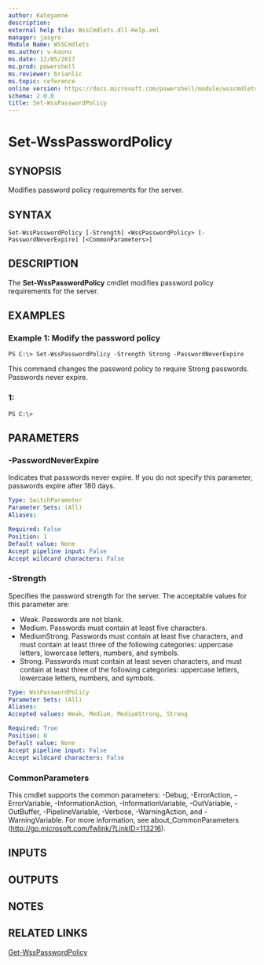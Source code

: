 ```yaml
---
author: Kateyanne
description: 
external help file: WssCmdlets.dll-Help.xml
manager: jasgro
Module Name: WSSCmdlets
ms.author: v-kaunu
ms.date: 12/05/2017
ms.prod: powershell
ms.reviewer: brianlic
ms.topic: reference
online version: https://docs.microsoft.com/powershell/module/wsscmdlets/set-wsspasswordpolicy?view=windowsserver2012r2-ps&wt.mc_id=ps-gethelp
schema: 2.0.0
title: Set-WssPasswordPolicy
---
```


# Set-WssPasswordPolicy

## SYNOPSIS
Modifies password policy requirements for the server.

## SYNTAX

```
Set-WssPasswordPolicy [-Strength] <WssPasswordPolicy> [-PasswordNeverExpire] [<CommonParameters>]
```

## DESCRIPTION
The **Set-WssPasswordPolicy** cmdlet modifies password policy requirements for the server.

## EXAMPLES

### Example 1: Modify the password policy
```
PS C:\> Set-WssPasswordPolicy -Strength Strong -PasswordNeverExpire
```

This command changes the password policy to require Strong passwords.
Passwords never expire.

### 1:
```
PS C:\>
```

## PARAMETERS

### -PasswordNeverExpire
Indicates that passwords never expire.
If you do not specify this parameter, passwords expire after 180 days.

```yaml
Type: SwitchParameter
Parameter Sets: (All)
Aliases: 

Required: False
Position: 1
Default value: None
Accept pipeline input: False
Accept wildcard characters: False
```

### -Strength
Specifies the password strength for the server.
The acceptable values for this parameter are:

- Weak.
Passwords are not blank.
- Medium.
Passwords must contain at least five characters.
- MediumStrong.
Passwords must contain at least five characters, and must contain at least three of the following categories: uppercase letters, lowercase letters, numbers, and symbols.
- Strong.
Passwords must contain at least seven characters, and must contain at least three of the following categories: uppercase letters, lowercase letters, numbers, and symbols.

```yaml
Type: WssPasswordPolicy
Parameter Sets: (All)
Aliases: 
Accepted values: Weak, Medium, MediumStrong, Strong

Required: True
Position: 0
Default value: None
Accept pipeline input: False
Accept wildcard characters: False
```

### CommonParameters
This cmdlet supports the common parameters: -Debug, -ErrorAction, -ErrorVariable, -InformationAction, -InformationVariable, -OutVariable, -OutBuffer, -PipelineVariable, -Verbose, -WarningAction, and -WarningVariable. For more information, see about_CommonParameters (http://go.microsoft.com/fwlink/?LinkID=113216).

## INPUTS

## OUTPUTS

## NOTES

## RELATED LINKS

[Get-WssPasswordPolicy](./Get-WssPasswordPolicy.md)

